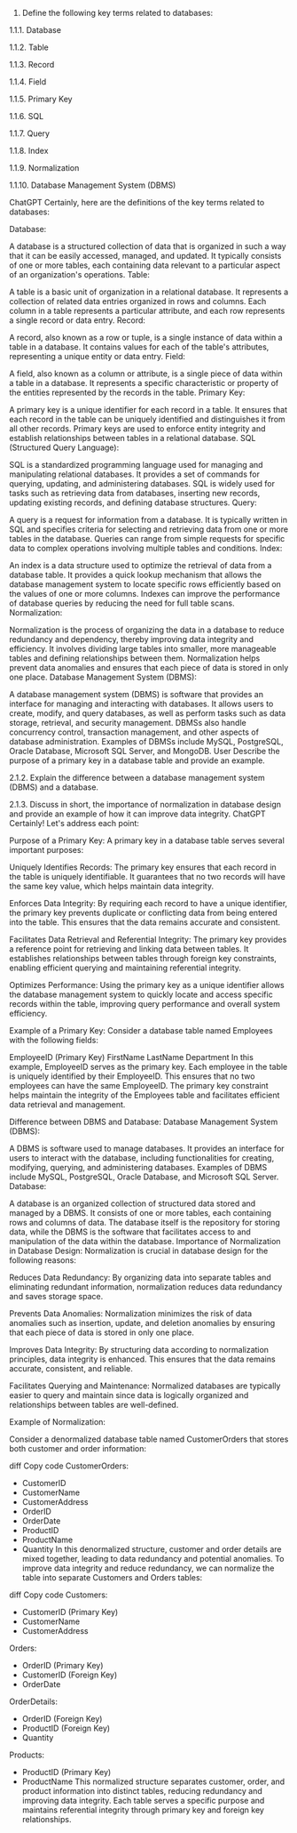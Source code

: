 
1.    Define the following key terms related to databases:

1.1.1.    Database

1.1.2.    Table

1.1.3.    Record

1.1.4.    Field

1.1.5.    Primary Key

1.1.6.    SQL

1.1.7.    Query

1.1.8.    Index

1.1.9.    Normalization

1.1.10. Database Management System (DBMS)

ChatGPT
Certainly, here are the definitions of the key terms related to databases:

Database:

A database is a structured collection of data that is organized in such a way that it can be easily accessed, managed, and updated. It typically consists of one or more tables, each containing data relevant to a particular aspect of an organization's operations.
Table:

A table is a basic unit of organization in a relational database. It represents a collection of related data entries organized in rows and columns. Each column in a table represents a particular attribute, and each row represents a single record or data entry.
Record:

A record, also known as a row or tuple, is a single instance of data within a table in a database. It contains values for each of the table's attributes, representing a unique entity or data entry.
Field:

A field, also known as a column or attribute, is a single piece of data within a table in a database. It represents a specific characteristic or property of the entities represented by the records in the table.
Primary Key:

A primary key is a unique identifier for each record in a table. It ensures that each record in the table can be uniquely identified and distinguishes it from all other records. Primary keys are used to enforce entity integrity and establish relationships between tables in a relational database.
SQL (Structured Query Language):

SQL is a standardized programming language used for managing and manipulating relational databases. It provides a set of commands for querying, updating, and administering databases. SQL is widely used for tasks such as retrieving data from databases, inserting new records, updating existing records, and defining database structures.
Query:

A query is a request for information from a database. It is typically written in SQL and specifies criteria for selecting and retrieving data from one or more tables in the database. Queries can range from simple requests for specific data to complex operations involving multiple tables and conditions.
Index:

An index is a data structure used to optimize the retrieval of data from a database table. It provides a quick lookup mechanism that allows the database management system to locate specific rows efficiently based on the values of one or more columns. Indexes can improve the performance of database queries by reducing the need for full table scans.
Normalization:

Normalization is the process of organizing the data in a database to reduce redundancy and dependency, thereby improving data integrity and efficiency. It involves dividing large tables into smaller, more manageable tables and defining relationships between them. Normalization helps prevent data anomalies and ensures that each piece of data is stored in only one place.
Database Management System (DBMS):

A database management system (DBMS) is software that provides an interface for managing and interacting with databases. It allows users to create, modify, and query databases, as well as perform tasks such as data storage, retrieval, and security management. DBMSs also handle concurrency control, transaction management, and other aspects of database administration. Examples of DBMSs include MySQL, PostgreSQL, Oracle Database, Microsoft SQL Server, and MongoDB.
User
Describe the purpose of a primary key in a database table and provide an example.



2.1.2.    Explain the difference between a database management system (DBMS) and a database.



2.1.3.    Discuss in short, the importance of normalization in database design and provide an example of how it can improve data integrity.
ChatGPT
Certainly! Let's address each point:

Purpose of a Primary Key:
A primary key in a database table serves several important purposes:

Uniquely Identifies Records: The primary key ensures that each record in the table is uniquely identifiable. It guarantees that no two records will have the same key value, which helps maintain data integrity.

Enforces Data Integrity: By requiring each record to have a unique identifier, the primary key prevents duplicate or conflicting data from being entered into the table. This ensures that the data remains accurate and consistent.

Facilitates Data Retrieval and Referential Integrity: The primary key provides a reference point for retrieving and linking data between tables. It establishes relationships between tables through foreign key constraints, enabling efficient querying and maintaining referential integrity.

Optimizes Performance: Using the primary key as a unique identifier allows the database management system to quickly locate and access specific records within the table, improving query performance and overall system efficiency.

Example of a Primary Key:
Consider a database table named Employees with the following fields:

EmployeeID (Primary Key)
FirstName
LastName
Department
In this example, EmployeeID serves as the primary key. Each employee in the table is uniquely identified by their EmployeeID. This ensures that no two employees can have the same EmployeeID. The primary key constraint helps maintain the integrity of the Employees table and facilitates efficient data retrieval and management.

Difference between DBMS and Database:
Database Management System (DBMS):

A DBMS is software used to manage databases. It provides an interface for users to interact with the database, including functionalities for creating, modifying, querying, and administering databases. Examples of DBMS include MySQL, PostgreSQL, Oracle Database, and Microsoft SQL Server.
Database:

A database is an organized collection of structured data stored and managed by a DBMS. It consists of one or more tables, each containing rows and columns of data. The database itself is the repository for storing data, while the DBMS is the software that facilitates access to and manipulation of the data within the database.
Importance of Normalization in Database Design:
Normalization is crucial in database design for the following reasons:

Reduces Data Redundancy: By organizing data into separate tables and eliminating redundant information, normalization reduces data redundancy and saves storage space.

Prevents Data Anomalies: Normalization minimizes the risk of data anomalies such as insertion, update, and deletion anomalies by ensuring that each piece of data is stored in only one place.

Improves Data Integrity: By structuring data according to normalization principles, data integrity is enhanced. This ensures that the data remains accurate, consistent, and reliable.

Facilitates Querying and Maintenance: Normalized databases are typically easier to query and maintain since data is logically organized and relationships between tables are well-defined.

Example of Normalization:

Consider a denormalized database table named CustomerOrders that stores both customer and order information:

diff
Copy code
CustomerOrders:
- CustomerID
- CustomerName
- CustomerAddress
- OrderID
- OrderDate
- ProductID
- ProductName
- Quantity
In this denormalized structure, customer and order details are mixed together, leading to data redundancy and potential anomalies. To improve data integrity and reduce redundancy, we can normalize the table into separate Customers and Orders tables:

diff
Copy code
Customers:
- CustomerID (Primary Key)
- CustomerName
- CustomerAddress

Orders:
- OrderID (Primary Key)
- CustomerID (Foreign Key)
- OrderDate

OrderDetails:
- OrderID (Foreign Key)
- ProductID (Foreign Key)
- Quantity

Products:
- ProductID (Primary Key)
- ProductName
This normalized structure separates customer, order, and product information into distinct tables, reducing redundancy and improving data integrity. Each table serves a specific purpose and maintains referential integrity through primary key and foreign key relationships.